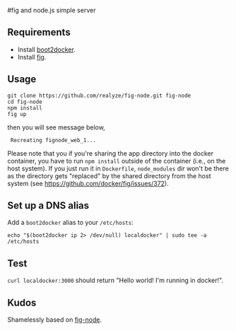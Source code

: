 #fig and node.js simple server

## Requirements

 * Install [boot2docker](http://boot2docker.io/).
 * Install [fig](http://www.fig.sh/).

## Usage

    git clone https://github.com/realyze/fig-node.git fig-node
    cd fig-node
    npm install
    fig up

then you will see message below,

     Recreating fignode_web_1...
     
Please note that you if you're sharing the app directory into the docker container, you have to run `npm install` outside of the container (i.e., on the host system). If you just run it in `Dockerfile`, `node_modules` dir won't be there as the directory gets "replaced" by the shared directory from the host system (see https://github.com/docker/fig/issues/372).

## Set up a DNS alias
Add a `boot2docker` alias to your `/etc/hosts`:
```
echo "$(boot2docker ip 2> /dev/null) localdocker" | sudo tee -a /etc/hosts
```

## Test
`curl localdocker:3000` should return "Hello world! I'm running in docker!".

## Kudos
Shamelessly based on [fig-node](https://github.com/clonn/fig-node).
